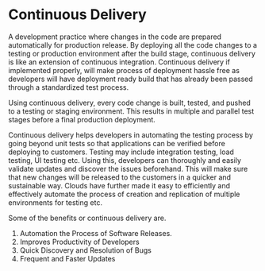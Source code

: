 # Continuous Delivery

A development practice where changes in the code are prepared automatically for production release. By deploying all the code changes to a testing or production environment after the build stage, continuous delivery is like an extension of continuous integration. Continuous delivery if implemented properly, will make process of deployment hassle free as developers will have deployment ready build that has already been passed through a standardized test process. 

Using continuous delivery, every code change is built, tested, and pushed to a testing or staging environment. This results in multiple and parallel test stages before a final production deployment. 

Continuous delivery helps developers in automating the testing process by going beyond unit tests so that applications can be verified before deploying to customers. Testing may include integration testing, load testing, UI testing etc. Using this, developers can thoroughly and easily validate updates and discover the issues beforehand. This will make sure that new changes will be released to the customers in a quicker and sustainable way. Clouds have further made it easy to efficiently and effectively automate the process of creation and replication of multiple environments for testing etc. 

Some of the benefits or continuous delivery are. 

1. Automation the Process of Software Releases.
2. Improves Productivity of Developers
3. Quick Discovery and Resolution of Bugs
4. Frequent and Faster Updates

